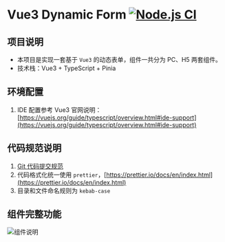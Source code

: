 # Vue3 Dynamic Form [![Node.js CI](https://github.com/D-xuanmo/dynamic-form/actions/workflows/node.js.yml/badge.svg)](https://github.com/D-xuanmo/dynamic-form/actions/workflows/node.js.yml)

## 项目说明

- 本项目是实现一套基于 `Vue3` 的动态表单，组件一共分为 PC、H5 两套组件。
- 技术栈：Vue3 + TypeScript + Pinia

## 环境配置

1. IDE 配置参考 Vue3 官网说明：[https://vuejs.org/guide/typescript/overview.html#ide-support](https://vuejs.org/guide/typescript/overview.html#ide-support)

## 代码规范说明

1. [Git 代码提交规范](https://github.com/angular/angular/blob/22b96b9/CONTRIBUTING.md#-commit-message-guidelines)
1. 代码格式化统一使用 `prettier`，[https://prettier.io/docs/en/index.html](https://prettier.io/docs/en/index.html)
1. 目录和文件命名规则为 `kebab-case`

## 组件完整功能

![组件说明](https://admin.xuanmo.xin/api/my-admin/readFile?path=/upload/20220521223340569392.svg)
